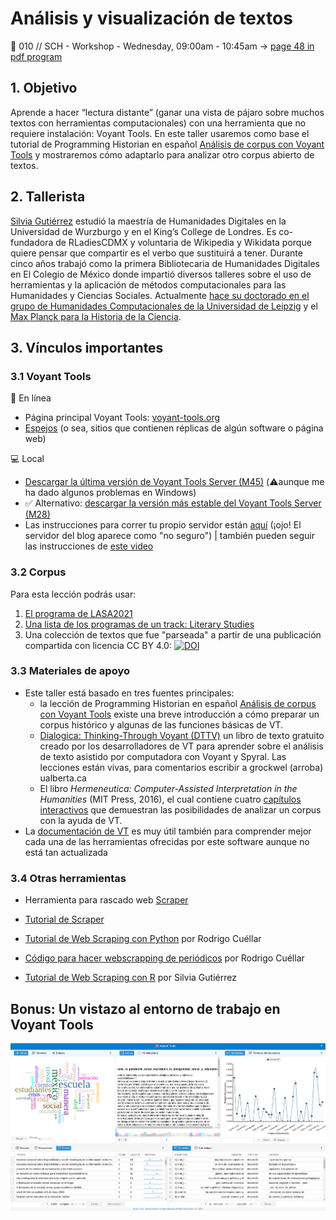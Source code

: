 # Análisis y visualización de textos


:calendar: 010 // SCH - Workshop - Wednesday, 09:00am - 10:45am -> [page 48 in pdf program](https://lasaweb.org/uploads/lasa2021-libro-del-programa-final.pdf#page=48)

## 1. Objetivo
Aprende a hacer “lectura distante” (ganar una vista de pájaro sobre muchos textos con herramientas computacionales) con una herramienta que no requiere instalación: Voyant Tools. En este taller usaremos como base el tutorial de Programming Historian en español [Análisis de corpus con Voyant Tools](https://doi.org/10.46430/phes0043) y mostraremos cómo adaptarlo para analizar otro corpus abierto de textos.


## 2. Tallerista

[Silvia Gutiérrez](https://twitter.com/espejolento) estudió la maestría de Humanidades Digitales en la Universidad de Wurzburgo y en el King’s College de Londres. Es co-fundadora de RLadiesCDMX y voluntaria de Wikipedia y Wikidata porque quiere pensar que compartir es el verbo que sustituirá a tener. Durante cinco años trabajó como la primera Bibliotecaria de Humanidades Digitales en El Colegio de México donde impartió diversos talleres sobre el uso de herramientas y la aplicación de métodos computacionales para las Humanidades y Ciencias Sociales. Actualmente [hace su doctorado en el grupo de Humanidades Computacionales de la Universidad de Leipzig](https://ch.uni-leipzig.de/team/) y el [Max Planck para la Historia de la Ciencia](https://www.mpiwg-berlin.mpg.de/).

## 3. Vínculos importantes

### 3.1 Voyant Tools

:wrench: En línea

* Página principal Voyant Tools: [voyant-tools.org](https://voyant-tools.org/)
* [Espejos](https://voyant-tools.org/docs/#!/guide/mirrors) (o sea, sitios que contienen réplicas de algún software o página web)

:computer: Local

* [Descargar la última versión de Voyant Tools Server (M45)](https://github.com/sgsinclair/VoyantServer/releases/tag/2.4.0-M45) (:warning:aunque me ha dado algunos problemas en Windows)
* :white_check_mark: Alternativo: [descargar la versión más estable del Voyant Tools Server (M28)](https://github.com/sgsinclair/VoyantServer/releases/tag/2.4.0-M28)
* Las instrucciones para correr tu propio servidor están [aquí](https://digihum.mcgill.ca/voyant/resources/run-your-own/voyant-server/) (¡ojo! El servidor del blog aparece como "no seguro") | también pueden seguir las instrucciones de [este video](https://www.youtube.com/watch?v=8e7M8NqGyF4)

### 3.2 Corpus

Para esta lección podrás usar:

1. [El programa de LASA2021](https://lasaweb.org/uploads/lasa2021-libro-del-programa-final.pdf)
2. [Una lista de los programas de un track: Literary Studies](https://github.com/silviaegt/talleres/blob/master/voyant/data/lasa2021_litstudies.csv)
3. Una colección de textos que fue "parseada" a partir de una publicación compartida con licencia CC BY 4.0: [![DOI](https://zenodo.org/badge/DOI/10.5281/zenodo.4586947.svg)](https://doi.org/10.5281/zenodo.4586947)


### 3.3 Materiales de apoyo

* Este taller está basado en tres fuentes principales:
  * la lección de Programming Historian en español [Análisis de corpus con Voyant Tools](https://doi.org/10.46430/phes0043) existe una breve introducción a cómo preparar un corpus histórico y algunas de las funciones básicas de VT.
  * [Dialogica: Thinking-Through Voyant (DTTV)](https://sgsinclair.github.io/dialogica/) un libro de texto gratuito creado por los desarrolladores de VT para aprender sobre el análisis de texto asistido por computadora con Voyant y Spyral. Las lecciones están vivas, para comentarios escribir a grockwel (arroba) ualberta.ca
  * El libro _Hermeneutica: Computer-Assisted Interpretation in the Humanities_ (MIT Press, 2016), el cual contiene cuatro [capítulos interactivos](http://hermeneuti.ca/) que demuestran las posibilidades de analizar un corpus con la ayuda de VT.
* La [documentación de VT](https://voyant-tools.org/docs/#!/guide/start) es muy útil también para comprender mejor cada una de las herramientas ofrecidas por este software aunque no está tan actualizada

### 3.4 Otras herramientas

* Herramienta para rascado web [Scraper](https://chrome.google.com/webstore/detail/scraper/mbigbapnjcgaffohmbkdlecaccepngjd)

* [Tutorial de Scraper
](uhttps://github.com/ColmexBDCV/talleres/blob/master/Web_Scraping/Extraccion_con_Scraper_y_breve_introduccion_a_XPath.pdf)

* [Tutorial de Web Scraping con Python](https://github.com/ColmexBDCV/talleres/blob/master/Web_Scraping/Tutorial-beautiful-soup-webscrapping.py) por Rodrigo Cuéllar

* [Código para hacer webscrapping de periódicos](https://zenodo.org/record/2587976) por Rodrigo Cuéllar

* [Tutorial de Web Scraping con R](https://github.com/ColmexBDCV/talleres/blob/master/Web_Scraping/Tutorial-beautiful-soup-webscrapping.py) por Silvia Gutiérrez

## Bonus: Un vistazo al entorno de trabajo en Voyant Tools

<img src="https://github.com/programminghistorian/opendataday-2021/blob/main/voyant-tools.png" alt= "el entorno de trabajo en voyant tools"/>
